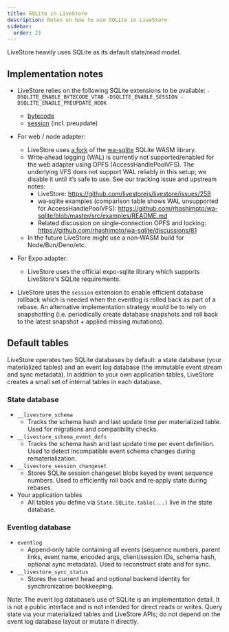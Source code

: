 ```yaml
---
title: SQLite in LiveStore
description: Notes on how to use SQLite in LiveStore
sidebar:
  order: 21
---
```


LiveStore heavily uses SQLite as its default state/read model.

## Implementation notes

- LiveStore relies on the following SQLite extensions to be available: `-DSQLITE_ENABLE_BYTECODE_VTAB -DSQLITE_ENABLE_SESSION -DSQLITE_ENABLE_PREUPDATE_HOOK`
  - [bytecode](https://www.sqlite.org/bytecodevtab.html)
  - [session](https://www.sqlite.org/sessionintro.html) (incl. preupdate)

- For web / node adapter:
  - LiveStore uses [a fork](https://github.com/livestorejs/wa-sqlite) of the [wa-sqlite](https://github.com/rhashimoto/wa-sqlite) SQLite WASM library.
  - Write‑ahead logging (WAL) is currently not supported/enabled for the web adapter using OPFS (AccessHandlePoolVFS). The underlying VFS does not support WAL reliably in this setup; we disable it until it’s safe to use. See our tracking issue and upstream notes:
    - LiveStore: https://github.com/livestorejs/livestore/issues/258
    - wa‑sqlite examples (comparison table shows WAL unsupported for AccessHandlePoolVFS): https://github.com/rhashimoto/wa-sqlite/blob/master/src/examples/README.md
    - Related discussion on single‑connection OPFS and locking: https://github.com/rhashimoto/wa-sqlite/discussions/81
  - In the future LiveStore might use a non‑WASM build for Node/Bun/Deno/etc.
- For Expo adapter:
  - LiveStore uses the official expo-sqlite library which supports LiveStore's SQLite requirements.

- LiveStore uses the `session` extension to enable efficient database rollback which is needed when the eventlog is rolled back as part of a rebase. An alternative implementation strategy would be to rely on snapshotting (i.e. periodically create database snapshots and roll back to the latest snapshot + applied missing mutations).

## Default tables

LiveStore operates two SQLite databases by default: a state database (your materialized tables) and an event log database (the immutable event stream and sync metadata). In addition to your own application tables, LiveStore creates a small set of internal tables in each database.

### State database

- `__livestore_schema`
  - Tracks the schema hash and last update time per materialized table. Used for migrations and compatibility checks.
- `__livestore_schema_event_defs`
  - Tracks the schema hash and last update time per event definition. Used to detect incompatible event schema changes during rematerialization.
- `__livestore_session_changeset`
  - Stores SQLite session changeset blobs keyed by event sequence numbers. Used to efficiently roll back and re‑apply state during rebases.
- Your application tables
  - All tables you define via `State.SQLite.table(...)` live in the state database.

### Eventlog database

- `eventlog`
  - Append‑only table containing all events (sequence numbers, parent links, event name, encoded args, client/session IDs, schema hash, optional sync metadata). Used to reconstruct state and for sync.
- `__livestore_sync_status`
  - Stores the current head and optional backend identity for synchronization bookkeeping.

Note: The event log database’s use of SQLite is an implementation detail. It is not a public interface and is not intended for direct reads or writes. Query state via your materialized tables and LiveStore APIs; do not depend on the event log database layout or mutate it directly.

